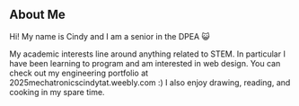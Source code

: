 ## About Me
Hi! My name is Cindy and I am a senior in the DPEA 😺

My academic interests line around anything related to STEM. In particular I have been learning to program and am interested in web design. You can check out my engineering portfolio at 2025mechatronicscindytat.weebly.com :) I also enjoy drawing, reading, and cooking in my spare time.
